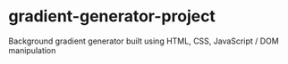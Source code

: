 # gradient-generator-project
Background gradient generator built using HTML, CSS, JavaScript / DOM manipulation

